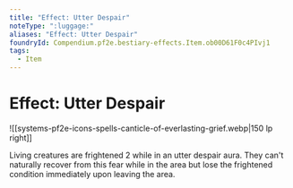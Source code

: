 ```yaml
---
title: "Effect: Utter Despair"
noteType: ":luggage:"
aliases: "Effect: Utter Despair"
foundryId: Compendium.pf2e.bestiary-effects.Item.ob00D61F0c4PIvj1
tags:
  - Item
---
```


# Effect: Utter Despair
![[systems-pf2e-icons-spells-canticle-of-everlasting-grief.webp|150 lp right]]

Living creatures are frightened 2 while in an utter despair aura. They can't naturally recover from this fear while in the area but lose the frightened condition immediately upon leaving the area.
